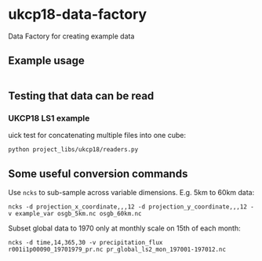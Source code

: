 # ukcp18-data-factory

Data Factory for creating example data

## Example usage

```

```

## Testing that data can be read

### UKCP18 LS1 example

uick test for concatenating multiple files into one cube:

`python project_libs/ukcp18/readers.py`

## Some useful conversion commands

Use `ncks` to sub-sample across variable dimensions. E.g. 5km to 60km data:

```
ncks -d projection_x_coordinate,,,12 -d projection_y_coordinate,,,12 -v example_var osgb_5km.nc osgb_60km.nc
```

Subset global data to 1970 only at monthly scale on 15th of each month:

```
ncks -d time,14,365,30 -v precipitation_flux r001i1p00090_19701979_pr.nc pr_global_ls2_mon_197001-197012.nc
```
